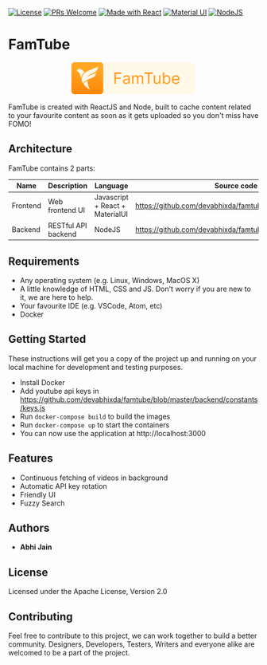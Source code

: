 [![License](https://img.shields.io/badge/license-Apache%202.0-green.svg)](https://github.com/devabhixda/famtube/blob/master/LICENSE)
[![PRs Welcome](https://img.shields.io/badge/PRs-welcome-brightgreen.svg?style=flat-square)](https://github.com/devabhixda/famtube/pulls)
[![Made with React](https://img.shields.io/badge/Made_with-React-blue.svg)](https://reactjs.org/)
[![Material UI](https://img.shields.io/badge/Material-UI-blue.svg)](https://material-ui.com/)
[![NodeJS](https://img.shields.io/badge/node-latest-blue)](https://nodejs.org/en/)

# FamTube
<p align="center"> <img width="250" src="https://github.com/devabhixda/FamTube/blob/master/frontend/src/resources/famtube.png?raw=true">  </p>

FamTube is created with ReactJS and Node, built to cache content related to your favourite content as soon as it gets uploaded so you don't miss have FOMO!

## Architecture

FamTube contains 2 parts:

Name | Description | Language | Source code
----|------|----|----
Frontend | Web frontend UI | Javascript + React + MaterialUI | https://github.com/devabhixda/famtube/tree/master/frontend
Backend | RESTful API backend | NodeJS | https://github.com/devabhixda/famtube/tree/master/backend


## Requirements 
* Any operating system (e.g. Linux, Windows, MacOS X)
* A little knowledge of HTML, CSS and JS. Don't worry if you are new to it, we are here to help.
* Your favourite IDE (e.g. VSCode, Atom, etc)
* Docker

## Getting Started

These instructions will get you a copy of the project up and running on your local machine for development and testing purposes.
* Install Docker
* Add youtube api keys in https://github.com/devabhixda/famtube/blob/master/backend/constants/keys.js 
* Run `docker-compose build` to build the images
* Run `docker-compose up` to start the containers
* You can now use the application at http://localhost:3000

## Features

* Continuous fetching of videos in background
* Automatic API key rotation
* Friendly UI 
* Fuzzy Search

## Authors
 
* **Abhi Jain**

## License

Licensed under the Apache License, Version 2.0

## Contributing
Feel free to contribute to this project, we can work together to build a better community. Designers, Developers, Testers, Writers and everyone alike are welcomed to be a part of the project.
